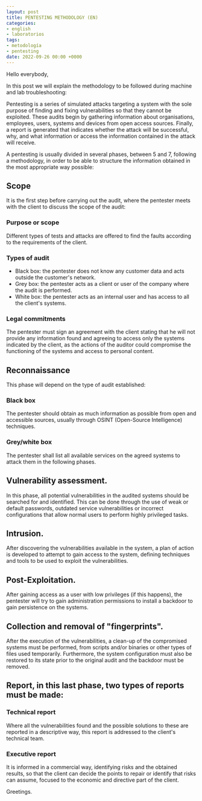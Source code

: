 ```yaml
---
layout: post
title: PENTESTING METHODOLOGY (EN)
categories:
- english
- laboratorios
tags:
- metodología
- pentesting
date: 2022-09-26 00:00 +0000
---
```

Hello everybody,

In this post we will explain the methodology to be followed during machine and lab troubleshooting:

Pentesting is a series of simulated attacks targeting a system with the sole purpose of finding and fixing vulnerabilities so that they cannot be exploited. These audits begin by gathering information about organisations, employees, users, systems and devices from open access sources. Finally, a report is generated that indicates whether the attack will be successful, why, and what information or access the information contained in the attack will receive.

A pentesting is usually divided in several phases, between 5 and 7, following a methodology, in order to be able to structure the information obtained in the most appropriate way possible:

## Scope 

It is the first step before carrying out the audit, where the pentester meets with the client to discuss the scope of the audit:

### Purpose or scope 

Different types of tests and attacks are offered to find the faults according to the requirements of the client.

### Types of audit

- Black box: the pentester does not know any customer data and acts outside the customer's network.
- Grey box: the pentester acts as a client or user of the company where the audit is performed.
- White box: the pentester acts as an internal user and has access to all the client's systems.

### Legal commitments

The pentester must sign an agreement with the client stating that he will not provide any information found and agreeing to access only the systems indicated by the client, as the actions of the auditor could compromise the functioning of the systems and access to personal content.

## Reconnaissance

This phase will depend on the type of audit established:

### Black box

The pentester should obtain as much information as possible from open and accessible sources, usually through OSINT (Open-Source Intelligence) techniques.

### Grey/white box

The pentester shall list all available services on the agreed systems to attack them in the following phases.

## Vulnerability assessment.

In this phase, all potential vulnerabilities in the audited systems should be searched for and identified. This can be done through the use of weak or default passwords, outdated service vulnerabilities or incorrect configurations that allow normal users to perform highly privileged tasks.

## Intrusion.

After discovering the vulnerabilities available in the system, a plan of action is developed to attempt to gain access to the system, defining techniques and tools to be used to exploit the vulnerabilities.

## Post-Exploitation.

After gaining access as a user with low privileges (if this happens), the pentester will try to gain administration permissions to install a backdoor to gain persistence on the systems.

## Collection and removal of "fingerprints".

After the execution of the vulnerabilities, a clean-up of the compromised systems must be performed, from scripts and/or binaries or other types of files used temporarily. Furthermore, the system configuration must also be restored to its state prior to the original audit and the backdoor must be removed.

## Report, in this last phase, two types of reports must be made:

### Technical report

Where all the vulnerabilities found and the possible solutions to these are reported in a descriptive way, this report is addressed to the client's technical team.

### Executive report

It is informed in a commercial way, identifying risks and the obtained results, so that the client can decide the points to repair or identify that risks can assume, focused to the economic and directive part of the client.



Greetings.